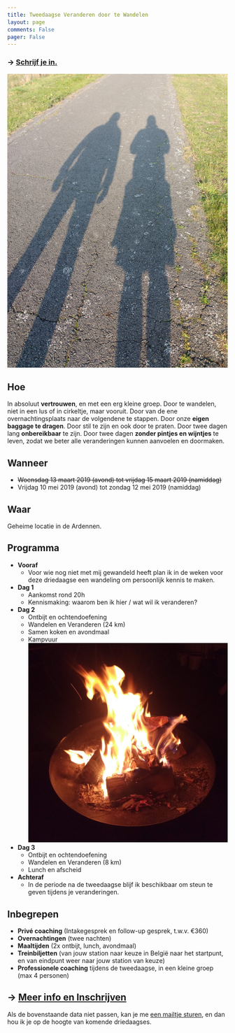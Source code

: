 ```yaml
---
title: Tweedaagse Veranderen door te Wandelen
layout: page
comments: False
pager: False
---
```


### → [Schrijf je in.](/h/form_2daagse.html)


![Wandelen](/images/schaduwen.jpg)

## Hoe
In absoluut **vertrouwen**, en met een erg kleine groep. 
Door te wandelen, niet in een lus of in cirkeltje, maar vooruit. 
Door van de ene overnachtingsplaats naar de volgendene te stappen. Door onze **eigen baggage te dragen**.
Door stil te zijn en ook door te praten. 
Door twee dagen lang **onbereikbaar** te zijn. 
Door twee dagen **zonder pintjes en wijntjes** te leven, zodat we beter alle veranderingen kunnen aanvoelen en doormaken.

## Wanneer

* <s>Woensdag 13 maart 2019 (avond) tot vrijdag 15 maart 2019 (namiddag)</s>
* Vrijdag 10 mei 2019 (avond) tot zondag 12 mei 2019 (namiddag)

## Waar
Geheime locatie in de Ardennen.

## Programma

* **Vooraf** 
    * Voor wie nog niet met mij gewandeld heeft plan ik in de weken voor deze driedaagse een wandeling om persoonlijk kennis te maken.
* **Dag 1**
    * Aankomst rond 20h  
    * Kennismaking: waarom ben ik hier / wat wil ik veranderen?
* **Dag 2**
    * Ontbijt en ochtendoefening 
    * Wandelen en Veranderen (24 km)
    * Samen koken en avondmaal
    * Kampvuur ![Kampvuur](/images/vuur.jpg)
* **Dag 3**
    * Ontbijt en ochtendoefening
    * Wandelen en Veranderen (8 km)
    * Lunch en afscheid
* **Achteraf** 
    * In de periode na de tweedaagse blijf ik beschikbaar om steun te geven tijdens je veranderingen.

## Inbegrepen

* **Privé coaching** (Intakegesprek en follow-up gesprek, t.w.v. €360)
* **Overnachtingen** (twee nachten)
* **Maaltijden** (2x ontbijt, lunch, avondmaal)
* **Treinbiljetten** (van jouw station naar keuze in België naar het startpunt, en van eindpunt weer naar jouw station van keuze)
* **Professionele coaching** tijdens de tweedaagse, in een kleine groep (max 4 personen)

## → [Meer info en Inschrijven](/h/form_2daagse.html)

Als de bovenstaande data niet passen, kan je me [een mailtje sturen](mailto:philippe@randori.be), en dan hou ik je op de hoogte van komende driedaagses.
